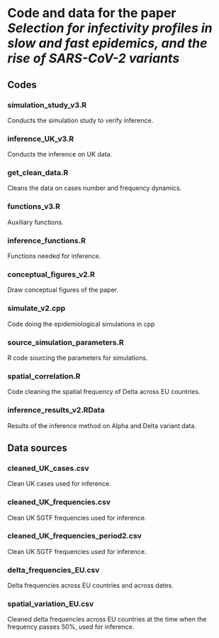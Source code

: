 # Code and data for the paper *Selection for infectivity profiles in slow and fast epidemics, and the rise of SARS-CoV-2 variants*

## Codes

### simulation_study_v3.R

Conducts the simulation study to verify inference.

### inference_UK_v3.R

Conducts the inference on UK data.

### get_clean_data.R

Cleans the data on cases number and frequency dynamics.

### functions_v3.R

Auxiliary functions.

### inference_functions.R

Functions needed for inference.

### conceptual_figures_v2.R

Draw conceptual figures of the paper.

### simulate_v2.cpp

Code doing the epidemiological simulations in cpp

### source_simulation_parameters.R

R code sourcing the parameters for simulations.

### spatial_correlation.R

Code cleaning the spatial frequency of Delta across EU countries.

### inference_results_v2.RData

Results of the inference method on Alpha and Delta variant data.

## Data sources

### cleaned_UK_cases.csv

Clean UK cases used for inference.

### cleaned_UK_frequencies.csv

Clean UK SGTF frequencies used for inference.

### cleaned_UK_frequencies_period2.csv

Clean UK SGTF frequencies used for inference.

### delta_frequencies_EU.csv

Delta frequencies across EU countries and across dates.

### spatial_variation_EU.csv

Cleaned delta frequencies across EU countries at the time when the frequency passes 50%, used for inference.


